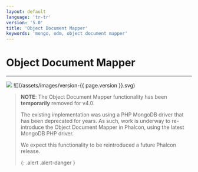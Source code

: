 ```yaml
---
layout: default
language: 'tr-tr'
version: '5.0'
title: 'Object Document Mapper'
keywords: 'mongo, odm, object document mapper'
---
```


# Object Document Mapper
- - -
![](/assets/images/document-status-under-review-red.svg) ![](/assets/images/version-{{ page.version }}.svg)

> **NOTE**: The Object Document Mapper functionality has been **temporarily** removed for v4.0.
> 
> The existing implementation was using a PHP MongoDB driver that has been deprecated for years. As such, work is underway to re-introduce the Object Document Mapper in Phalcon, using the latest MongoDB PHP driver.
> 
> We expect this functionality to be reintroduced a future Phalcon release. 
> 
> {: .alert .alert-danger }
